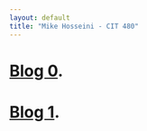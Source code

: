 ```yaml
---
layout: default
title: "Mike Hosseini - CIT 480"
---
```


# [Blog 0](./2020-08-31-Blog-0.html).

# [Blog 1](./_posts/2020-09-06-Blog-1.html).
